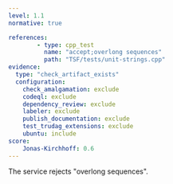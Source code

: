 ```yaml
---
level: 1.1
normative: true

references:
        - type: cpp_test
          name: "accept;overlong sequences"
          path: "TSF/tests/unit-strings.cpp"
evidence:
  type: "check_artifact_exists"
  configuration:
    check_amalgamation: exclude
    codeql: exclude
    dependency_review: exclude
    labeler: exclude
    publish_documentation: exclude
    test_trudag_extensions: exclude
    ubuntu: include
score:
    Jonas-Kirchhoff: 0.6
---
```


The service rejects "overlong sequences".